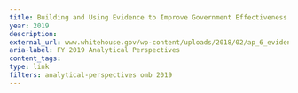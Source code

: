 ```yaml
---
title: Building and Using Evidence to Improve Government Effectiveness (FY 2019 Analytical Perspectives - Chapter 6)
year: 2019
description: 
external_url: www.whitehouse.gov/wp-content/uploads/2018/02/ap_6_evidence-fy2019.pdf
aria-label: FY 2019 Analytical Perspectives
content_tags: 
type: link
filters: analytical-perspectives omb 2019
---
```


